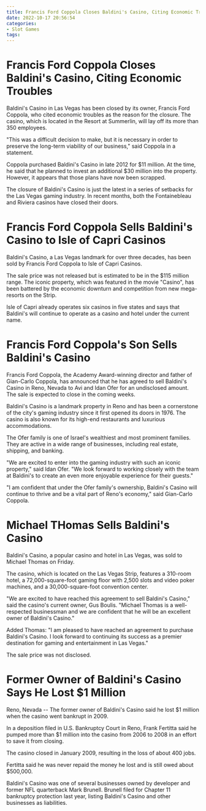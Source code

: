 ```yaml
---
title: Francis Ford Coppola Closes Baldini's Casino, Citing Economic Troubles
date: 2022-10-17 20:56:54
categories:
- Slot Games
tags:
---
```



#  Francis Ford Coppola Closes Baldini's Casino, Citing Economic Troubles

Baldini's Casino in Las Vegas has been closed by its owner, Francis Ford Coppola, who cited economic troubles as the reason for the closure. The casino, which is located in the Resort at Summerlin, will lay off its more than 350 employees.

"This was a difficult decision to make, but it is necessary in order to preserve the long-term viability of our business," said Coppola in a statement.

Coppola purchased Baldini's Casino in late 2012 for $11 million. At the time, he said that he planned to invest an additional $30 million into the property. However, it appears that those plans have now been scrapped.

The closure of Baldini's Casino is just the latest in a series of setbacks for the Las Vegas gaming industry. In recent months, both the Fontainebleau and Riviera casinos have closed their doors.

#  Francis Ford Coppola Sells Baldini's Casino to Isle of Capri Casinos

Baldini's Casino, a Las Vegas landmark for over three decades, has been sold by Francis Ford Coppola to Isle of Capri Casinos.

The sale price was not released but is estimated to be in the $115 million range. The iconic property, which was featured in the movie "Casino", has been battered by the economic downturn and competition from new mega-resorts on the Strip.

Isle of Capri already operates six casinos in five states and says that Baldini's will continue to operate as a casino and hotel under the current name.

#  Francis Ford Coppola's Son Sells Baldini's Casino

Francis Ford Coppola, the Academy Award-winning director and father of Gian-Carlo Coppola, has announced that he has agreed to sell Baldini's Casino in Reno, Nevada to Avi and Idan Ofer for an undisclosed amount. The sale is expected to close in the coming weeks.

Baldini's Casino is a landmark property in Reno and has been a cornerstone of the city's gaming industry since it first opened its doors in 1976. The casino is also known for its high-end restaurants and luxurious accommodations.

The Ofer family is one of Israel's wealthiest and most prominent families. They are active in a wide range of businesses, including real estate, shipping, and banking.

"We are excited to enter into the gaming industry with such an iconic property," said Idan Ofer. "We look forward to working closely with the team at Baldini's to create an even more enjoyable experience for their guests."

"I am confident that under the Ofer family's ownership, Baldini's Casino will continue to thrive and be a vital part of Reno's economy," said Gian-Carlo Coppola.

#  Michael THomas Sells Baldini's Casino

Baldini's Casino, a popular casino and hotel in Las Vegas, was sold to Michael Thomas on Friday.

The casino, which is located on the Las Vegas Strip, features a 310-room hotel, a 72,000-square-foot gaming floor with 2,500 slots and video poker machines, and a 30,000-square-foot convention center.

"We are excited to have reached this agreement to sell Baldini's Casino," said the casino's current owner, Gus Boulis. "Michael Thomas is a well-respected businessman and we are confident that he will be an excellent owner of Baldini's Casino."

Added Thomas: "I am pleased to have reached an agreement to purchase Baldini's Casino. I look forward to continuing its success as a premier destination for gaming and entertainment in Las Vegas."

The sale price was not disclosed.

#  Former Owner of Baldini's Casino Says He Lost $1 Million

 Reno, Nevada -- The former owner of Baldini's Casino said he lost $1 million when the casino went bankrupt in 2009.

In a deposition filed in U.S. Bankruptcy Court in Reno, Frank Fertitta said he pumped more than $1 million into the casino from 2006 to 2008 in an effort to save it from closing.

The casino closed in January 2009, resulting in the loss of about 400 jobs.

Fertitta said he was never repaid the money he lost and is still owed about $500,000.

Baldini's Casino was one of several businesses owned by developer and former NFL quarterback Mark Brunell. Brunell filed for Chapter 11 bankruptcy protection last year, listing Baldini's Casino and other businesses as liabilities.